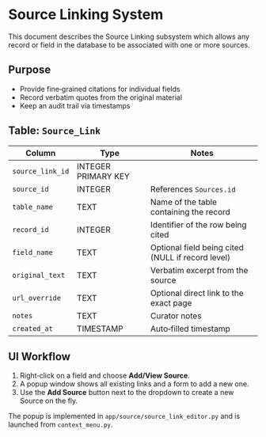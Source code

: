 # Source Linking System

This document describes the Source Linking subsystem which allows any record or field in the database to be associated with one or more sources.

## Purpose
- Provide fine‑grained citations for individual fields
- Record verbatim quotes from the original material
- Keep an audit trail via timestamps

## Table: `Source_Link`
| Column | Type | Notes |
|-------|------|------|
| `source_link_id` | INTEGER PRIMARY KEY |
| `source_id` | INTEGER | References `Sources.id` |
| `table_name` | TEXT | Name of the table containing the record |
| `record_id` | INTEGER | Identifier of the row being cited |
| `field_name` | TEXT | Optional field being cited (NULL if record level) |
| `original_text` | TEXT | Verbatim excerpt from the source |
| `url_override` | TEXT | Optional direct link to the exact page |
| `notes` | TEXT | Curator notes |
| `created_at` | TIMESTAMP | Auto‑filled timestamp |

## UI Workflow
1. Right‑click on a field and choose **Add/View Source**.
2. A popup window shows all existing links and a form to add a new one.
3. Use the **Add Source** button next to the dropdown to create a new Source on the fly.

The popup is implemented in `app/source/source_link_editor.py` and is launched from `context_menu.py`.